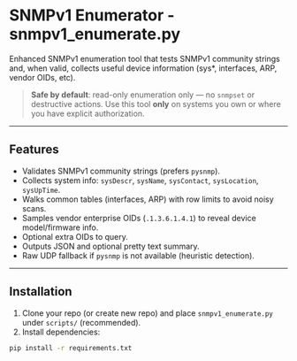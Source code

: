 # SNMPv1 Enumerator - snmpv1_enumerate.py

Enhanced SNMPv1 enumeration tool that tests SNMPv1 community strings and, when valid,
collects useful device information (sys*, interfaces, ARP, vendor OIDs, etc).

> **Safe by default**: read-only enumeration only — no `snmpset` or destructive actions.
> Use this tool **only** on systems you own or where you have explicit authorization.

---

## Features
- Validates SNMPv1 community strings (prefers `pysnmp`).
- Collects system info: `sysDescr`, `sysName`, `sysContact`, `sysLocation`, `sysUpTime`.
- Walks common tables (interfaces, ARP) with row limits to avoid noisy scans.
- Samples vendor enterprise OIDs (`.1.3.6.1.4.1`) to reveal device model/firmware info.
- Optional extra OIDs to query.
- Outputs JSON and optional pretty text summary.
- Raw UDP fallback if `pysnmp` is not available (heuristic detection).

---

## Installation

1. Clone your repo (or create new repo) and place `snmpv1_enumerate.py` under `scripts/` (recommended).
2. Install dependencies:
```bash
pip install -r requirements.txt

